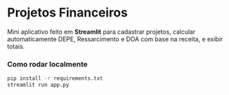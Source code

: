 # Projetos Financeiros

Mini aplicativo feito em **Streamlit** para cadastrar projetos, calcular automaticamente DEPE, Ressarcimento e DOA com base na receita, e exibir totais.

### Como rodar localmente
```bash
pip install -r requirements.txt
streamlit run app.py
```
